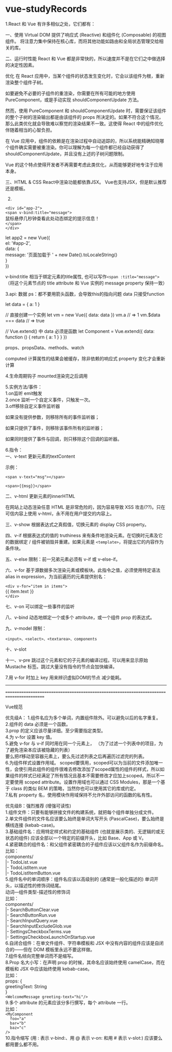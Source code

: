 # vue-studyRecords

1.React 和 Vue 有许多相似之处，它们都有：

一、使用 Virtual DOM
提供了响应式 (Reactive) 和组件化 (Composable) 的视图组件。
将注意力集中保持在核心库，而将其他功能如路由和全局状态管理交给相关的库。

二、运行时性能
React 和 Vue 都是非常快的，所以速度并不是在它们之中做选择的决定性因素。

优化
在 React 应用中，当某个组件的状态发生变化时，它会以该组件为根，重新渲染整个组件子树。

如要避免不必要的子组件的重渲染，你需要在所有可能的地方使用 PureComponent，或是手动实现 shouldComponentUpdate 方法。

然而，使用 PureComponent 和 shouldComponentUpdate 时，需要保证该组件的整个子树的渲染输出都是由该组件的 props 所决定的。如果不符合这个情况，那么此类优化就会导致难以察觉的渲染结果不一致。这使得 React 中的组件优化伴随着相当的心智负担。

在 Vue 应用中，组件的依赖是在渲染过程中自动追踪的，所以系统能精确知晓哪个组件确实需要被重渲染。你可以理解为每一个组件都已经自动获得了 shouldComponentUpdate，并且没有上述的子树问题限制。

Vue 的这个特点使得开发者不再需要考虑此类优化，从而能够更好地专注于应用本身。

三、HTML & CSS
React中渲染功能都依靠JSX。
Vue也支持JSX，但是默认推荐还是模板。

2.  
`<div id="app-2">`  
  `<span v-bind:title="message">`  
    鼠标悬停几秒钟查看此处动态绑定的提示信息！  
 `</span>`  
`</div>`  
  
let app2 = new Vue({  
  el: '#app-2',  
  data: {  
    message: '页面加载于 ' + new Date().toLocaleString()  
  }  
})  

v-bind:title 相当于绑定元素的title属性, 也可以写作`<span :title="message">`
（将这个元素节点的 title attribute 和 Vue 实例的 message property 保持一致）


3.api:
数据 ps：都不要用箭头函数，会导致this的指向问题
data
只接受function

let data = { a: 1 }

// 直接创建一个实例
let vm = new Vue({
  data: data
})
vm.a // => 1
vm.$data === data // => true

// Vue.extend() 中 data 必须是函数
let Component = Vue.extend({
  data: function () {
    return { a: 1 }
  }
})

props、propsData、methods、watch  

computed 计算属性的结果会被缓存，除非依赖的响应式 property 变化才会重新计算

4.生命周期钩子 mounted渲染完之后调用

5.实例方法/事件：  
1.on监听 emit触发  
2.once 监听一个自定义事件，只触发一次。  
3.off移除自定义事件监听器  

  如果没有提供参数，则移除所有的事件监听器；

  如果只提供了事件，则移除该事件所有的监听器；

  如果同时提供了事件与回调，则只移除这个回调的监听器。

6.指令：  
一、v-text 更新元素的textContent

示例：  
  
`<span v-text="msg"></span>`  
<!-- 和下面的一样 -->  
`<span>{{msg}}</span>`  

二、v-html 更新元素的innerHTML

在网站上动态渲染任意 HTML 是非常危险的，因为容易导致 XSS 攻击(??)。只在可信内容上使用 v-html，永不用在用户提交的内容上。

三、v-show 根据表达式之真假值，切换元素的 display CSS property。

四、v-if 根据表达式的值的 truthiness 来有条件地渲染元素。在切换时元素及它的数据绑定 / 组件被销毁并重建。如果元素是 `<template>`，将提出它的内容作为条件块。

五、v-else 限制：前一兄弟元素必须有 v-if 或 v-else-if。

六、v-for 基于源数据多次渲染元素或模板块。此指令之值，必须使用特定语法 alias in expression，为当前遍历的元素提供别名：
  
`<div v-for="item in items">`  
  {{ item.text }}  
`</div>`  

七、v-on 可以绑定一些事件的监听

八、v-bind 动态地绑定一个或多个 attribute，或一个组件 prop 的表达式。

九、v-model 限制：

`<input>、<select>、<textarea>、components`

十、v-slot

十一、v-pre 跳过这个元素和它的子元素的编译过程。可以用来显示原始 Mustache 标签。跳过大量没有指令的节点会加快编译。

7.用 v-for 时加上 key 用来辨识虚拟DOM的节点 减少能耗。


****
`=======================================================================================  `  

Vue规范

优先级A：
1.组件名应为多个单词，内置组件除外。可以避免以后的名字重复。    
2.组件的 data 必须是一个函数。  
3.prop 的定义应该尽量详细。至少需要指定类型。  
4.为 v-for 设置 key 值。  
5.避免 v-for 与 v-if 同时用在同一个元素上， （为了过滤一个列表中的项目，为了避免渲染本应该被隐藏的列表）  
要么把if移动至容器元素上，要么先过滤列表之后再遍历过滤完的列表。  
6.为组件样式设置作用域。 scoped要慎用，scoped可以为当前的文件添加唯一性，会使引用此组件的组件很难去修改添加了scoped属性的组件的样式，所以如果组件的样式已经满足了所有情况且基本不需要修改才应加上scoped。所以不一定要使用 scoped attribute。设置作用域也可以通过 CSS Modules，那是一个基于 class 的类似 BEM 的策略，当然你也可以使用其它的库或约定。  
7.私有 property 名，使用模块作用域保持不允许外部访问的函数的私有性。   

优先级B：强烈推荐 (增强可读性)  
1.组件文件：只要有能够拼接文件的构建系统，就把每个组件单独分成文件。    
2.单文件组件的文件名应该要么始终是单词大写开头 (PascalCase)，要么始终是横线连接 (kebab-case)。  
3.基础组件名：应用特定样式和约定的基础组件 (也就是展示类的、无逻辑的或无状态的组件) 应该全部以一个特定的前缀开头，比如 Base、App 或 V。  
4.紧密耦合的组件名：和父组件紧密耦合的子组件应该以父组件名作为前缀命名。  
比如：  
components/  
|- TodoList.vue  
|- TodoListItem.vue  
|- TodoListItemButton.vue  
5.组件名中的单词顺序：组件名应该以高级别的 (通常是一般化描述的) 单词开头，以描述性的修饰词结尾。  
动词—组件类型-描述性的修饰词  
比如：  
components/  
|- SearchButtonClear.vue  
|- SearchButtonRun.vue  
|- SearchInputQuery.vue  
|- SearchInputExcludeGlob.vue   
|- SettingsCheckboxTerms.vue  
|- SettingsCheckboxLaunchOnStartup.vue  
6.自闭合组件：在单文件组件、字符串模板和 JSX 中没有内容的组件应该是自闭合的——但在 DOM 模板里永远不要这样做。  
7.组件名倾向完整单词而不是缩写。  
8.Prop 名大小写：在声明 prop 的时候，其命名应该始终使用 camelCase，而在模板和 JSX 中应该始终使用 kebab-case。  
比如：   
props: {  
  greetingText: String  
}  
`<WelcomeMessage greeting-text="hi"/>`  
9.多个 attribute 的元素应该分多行撰写，每个 attribute 一行。  
比如：  
`<MyComponent`  
`  foo="a"`  
`  bar="b"`  
`  baz="c"`  
`/>`  
10.指令缩写 (用 : 表示 v-bind:、用 @ 表示 v-on: 和用 # 表示 v-slot:) 应该要么都用要么都不用。  